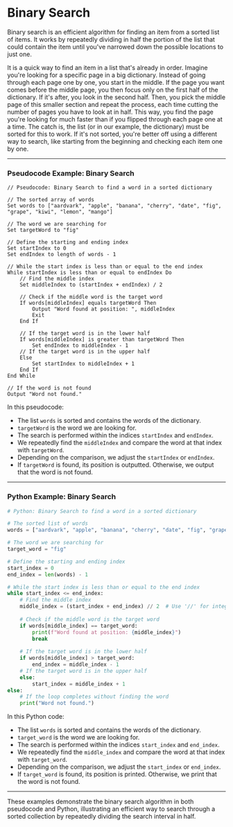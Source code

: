 # Binary Search

Binary search is an efficient algorithm for finding an item from a sorted list of items. It works by repeatedly dividing in half the portion of the list that could contain the item until you've narrowed down the possible locations to just one.

It is a quick way to find an item in a list that's already in order. Imagine you're looking for a specific page in a big dictionary. Instead of going through each page one by one, you start in the middle. If the page you want comes before the middle page, you then focus only on the first half of the dictionary. If it's after, you look in the second half. Then, you pick the middle page of this smaller section and repeat the process, each time cutting the number of pages you have to look at in half.
This way, you find the page you're looking for much faster than if you flipped through each page one at a time. The catch is, the list (or in our example, the dictionary) must be sorted for this to work. If it's not sorted, you're better off using a different way to search, like starting from the beginning and checking each item one by one.

---

### Pseudocode Example: Binary Search

```plaintext
// Pseudocode: Binary Search to find a word in a sorted dictionary

// The sorted array of words
Set words to ["aardvark", "apple", "banana", "cherry", "date", "fig", "grape", "kiwi", "lemon", "mango"]

// The word we are searching for
Set targetWord to "fig"

// Define the starting and ending index
Set startIndex to 0
Set endIndex to length of words - 1

// While the start index is less than or equal to the end index
While startIndex is less than or equal to endIndex Do
    // Find the middle index
    Set middleIndex to (startIndex + endIndex) / 2
    
    // Check if the middle word is the target word
    If words[middleIndex] equals targetWord Then
        Output "Word found at position: ", middleIndex
        Exit
    End If
    
    // If the target word is in the lower half
    If words[middleIndex] is greater than targetWord Then
        Set endIndex to middleIndex - 1
    // If the target word is in the upper half
    Else
        Set startIndex to middleIndex + 1
    End If
End While

// If the word is not found
Output "Word not found."
```

In this pseudocode:
- The list `words` is sorted and contains the words of the dictionary.
- `targetWord` is the word we are looking for.
- The search is performed within the indices `startIndex` and `endIndex`.
- We repeatedly find the `middleIndex` and compare the word at that index with `targetWord`.
- Depending on the comparison, we adjust the `startIndex` or `endIndex`.
- If `targetWord` is found, its position is outputted. Otherwise, we output that the word is not found.

---

### Python Example: Binary Search

```python
# Python: Binary Search to find a word in a sorted dictionary

# The sorted list of words
words = ["aardvark", "apple", "banana", "cherry", "date", "fig", "grape", "kiwi", "lemon", "mango"]

# The word we are searching for
target_word = "fig"

# Define the starting and ending index
start_index = 0
end_index = len(words) - 1

# While the start index is less than or equal to the end index
while start_index <= end_index:
    # Find the middle index
    middle_index = (start_index + end_index) // 2  # Use '//' for integer division in Python
    
    # Check if the middle word is the target word
    if words[middle_index] == target_word:
        print(f"Word found at position: {middle_index}")
        break
    
    # If the target word is in the lower half
    if words[middle_index] > target_word:
        end_index = middle_index - 1
    # If the target word is in the upper half
    else:
        start_index = middle_index + 1
else:
    # If the loop completes without finding the word
    print("Word not found.")
```

In this Python code:
- The list `words` is sorted and contains the words of the dictionary.
- `target_word` is the word we are looking for.
- The search is performed within the indices `start_index` and `end_index`.
- We repeatedly find the `middle_index` and compare the word at that index with `target_word`.
- Depending on the comparison, we adjust the `start_index` or `end_index`.
- If `target_word` is found, its position is printed. Otherwise, we print that the word is not found.

---

These examples demonstrate the binary search algorithm in both pseudocode and Python, illustrating an efficient way to search through a sorted collection by repeatedly dividing the search interval in half.
